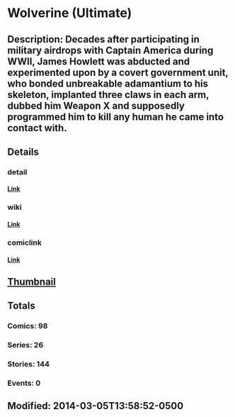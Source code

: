# Wolverine (Ultimate)
## Description: Decades after participating in military airdrops with Captain America during WWII, James Howlett was abducted and experimented upon by a covert government unit, who bonded unbreakable adamantium to his skeleton, implanted three claws in each arm, dubbed him Weapon X and supposedly programmed him to kill any human he came into contact with.
## Details
### detail
#### [Link](http://marvel.com/characters/66/wolverine?utm_campaign=apiRef&utm_source=225578a89fc76f3d20fbffda5d17a88d)
### wiki
#### [Link](http://marvel.com/universe/Wolverine_%28Ultimate%29?utm_campaign=apiRef&utm_source=225578a89fc76f3d20fbffda5d17a88d)
### comiclink
#### [Link](http://marvel.com/comics/characters/1011006/wolverine_ultimate?utm_campaign=apiRef&utm_source=225578a89fc76f3d20fbffda5d17a88d)
## [Thumbnail](http://i.annihil.us/u/prod/marvel/i/mg/9/03/531773b76840c.jpg)
## Totals
### Comics: 98
### Series: 26
### Stories: 144
### Events: 0
## Modified: 2014-03-05T13:58:52-0500